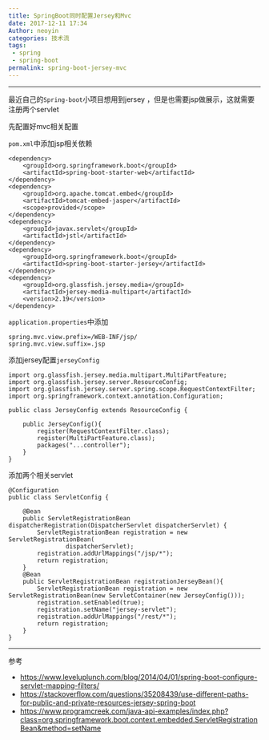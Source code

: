 ```yaml
---
title: SpringBoot同时配置Jersey和Mvc
date: 2017-12-11 17:34
Author: neoyin
categories: 技术流
tags:
 - spring
 - spring-boot
permalink: spring-boot-jersey-mvc
---
```


---

最近自己的`Spring-boot`小项目想用到jersey ，但是也需要jsp做展示，这就需要注册两个servlet 

先配置好mvc相关配置

`pom.xml`中添加jsp相关依赖

```
<dependency>
	<groupId>org.springframework.boot</groupId>
	<artifactId>spring-boot-starter-web</artifactId>
</dependency>
<dependency>
	<groupId>org.apache.tomcat.embed</groupId>
	<artifactId>tomcat-embed-jasper</artifactId>
	<scope>provided</scope>
</dependency>
<dependency>
	<groupId>javax.servlet</groupId>
	<artifactId>jstl</artifactId>
</dependency>
<dependency>
	<groupId>org.springframework.boot</groupId>
	<artifactId>spring-boot-starter-jersey</artifactId>
</dependency>
<dependency>
	<groupId>org.glassfish.jersey.media</groupId>
	<artifactId>jersey-media-multipart</artifactId>
	<version>2.19</version>
</dependency>
```

`application.properties`中添加 

```
spring.mvc.view.prefix=/WEB-INF/jsp/
spring.mvc.view.suffix=.jsp
```


添加jersey配置`jerseyConfig`

```
import org.glassfish.jersey.media.multipart.MultiPartFeature;
import org.glassfish.jersey.server.ResourceConfig;
import org.glassfish.jersey.server.spring.scope.RequestContextFilter;
import org.springframework.context.annotation.Configuration;

public class JerseyConfig extends ResourceConfig {

    public JerseyConfig(){
        register(RequestContextFilter.class);
        register(MultiPartFeature.class);
        packages("...controller");
    }
}
```

添加两个相关servlet

```
@Configuration
public class ServletConfig {

    @Bean
    public ServletRegistrationBean dispatcherRegistration(DispatcherServlet dispatcherServlet) {
        ServletRegistrationBean registration = new ServletRegistrationBean(
                dispatcherServlet);
        registration.addUrlMappings("/jsp/*");
        return registration;
    }
    @Bean
    public ServletRegistrationBean registrationJerseyBean(){
        ServletRegistrationBean registration = new ServletRegistrationBean(new ServletContainer(new JerseyConfig()));
        registration.setEnabled(true);
        registration.setName("jersey-servlet");
        registration.addUrlMappings("/rest/*");
        return registration;
    }
}
```

---

参考

- <https://www.leveluplunch.com/blog/2014/04/01/spring-boot-configure-servlet-mapping-filters/>
- <https://stackoverflow.com/questions/35208439/use-different-paths-for-public-and-private-resources-jersey-spring-boot>
- <https://www.programcreek.com/java-api-examples/index.php?class=org.springframework.boot.context.embedded.ServletRegistrationBean&method=setName>